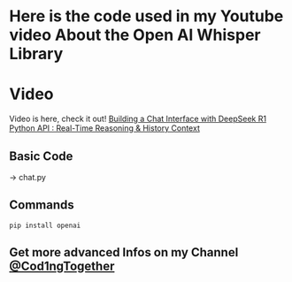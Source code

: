 # Here is the code used in my Youtube video About the Open AI Whisper Library

# Video
Video is here, check it out!
[Building a Chat Interface with DeepSeek R1 Python API : Real-Time Reasoning & History Context](https://youtu.be/flD7gJSY9z4)

## Basic Code
-> chat.py

## Commands
```
pip install openai
```

## Get more advanced Infos on my Channel [@Cod1ngTogether](https://www.youtube.com/@Cod1ngTogether)
